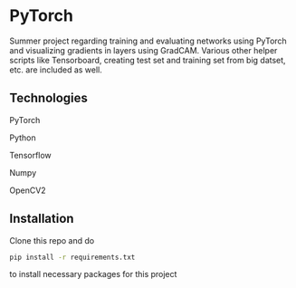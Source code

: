 # PyTorch
Summer project regarding training and evaluating networks using PyTorch and visualizing gradients in layers using GradCAM. Various other helper scripts like Tensorboard, creating test set and training set from big datset, etc. are included as well.

## Technologies 
PyTorch 

Python

Tensorflow 

Numpy

OpenCV2
## Installation 

Clone this repo and do

```bash
pip install -r requirements.txt
```

to install necessary packages for this project


